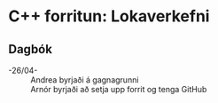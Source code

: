 <h1>C++ forritun: Lokaverkefni</h1>
<h2>Dagbók</h2>

<dl>
  <dt>-26/04-</dt>
  <dd>
    Andrea byrjaði á gagnagrunni <br>
    Arnór byrjaði að setja upp forrit og tenga GitHub
  </dd>
</dl>


